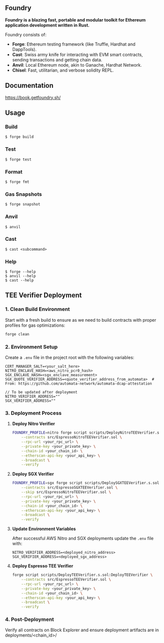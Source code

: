 ## Foundry

**Foundry is a blazing fast, portable and modular toolkit for Ethereum application development written in Rust.**

Foundry consists of:

-   **Forge**: Ethereum testing framework (like Truffle, Hardhat and DappTools).
-   **Cast**: Swiss army knife for interacting with EVM smart contracts, sending transactions and getting chain data.
-   **Anvil**: Local Ethereum node, akin to Ganache, Hardhat Network.
-   **Chisel**: Fast, utilitarian, and verbose solidity REPL.

## Documentation

https://book.getfoundry.sh/

## Usage

### Build

```shell
$ forge build
```

### Test

```shell
$ forge test
```

### Format

```shell
$ forge fmt
```

### Gas Snapshots

```shell
$ forge snapshot
```

### Anvil

```shell
$ anvil
```

### Cast

```shell
$ cast <subcommand>
```

### Help

```shell
$ forge --help
$ anvil --help
$ cast --help
```

## TEE Verifier Deployment

### 1. Clean Build Environment
 Start with a fresh build to ensure as we need to build contracts with proper profiles for gas optimizations:
   ```bash
   forge clean
   ```
  
### 2. **Environment Setup**
Create a `.env` file in the project root with the following variables:

```text
CERT_MANAGER_SALT=<your_salt_here>
NITRO_ENCLAVE_HASH=<aws_nitro_pcr0_hash>
SGX_ENCLAVE_HASH=<sgx_enclave_measurement>
SGX_QUOTE_VERIFIER_ADDRESS=<quote_verifier_address_from_automata>  # From: https://github.com/automata-network/automata-dcap-attestation

// To be updated after deployment
NITRO_VERIFIER_ADDRESS=""
SGX_VERIFIER_ADDRESS=""
```

### 3. **Deployment Process**
1. **Deploy Nitro Verifier**
    ```bash
    FOUNDRY_PROFILE=nitro forge script scripts/DeployNitroTEEVerifier.s.sol:DeployNitroTEEVerifier \
        --contracts src/EspressoNitroTEEVerifier.sol \
        --rpc-url <your_rpc_url> \
        --private-key <your_private_key> \
        --chain-id <your_chain_id> \
        --etherscan-api-key <your_api_key> \
        --broadcast \
        --verify
    ```
2. **Deploy SGX Verifier**
    ```bash
    FOUNDRY_PROFILE=sgx forge script scripts/DeploySGXTEEVerifier.s.sol:DeploySGXTEEVerifier \
        --contracts src/EspressoSGXTEEVerifier.sol \
        --skip src/EspressoNitroTEEVerifier.sol \
        --rpc-url <your_rpc_url> \
        --private-key <your_private_key> \
        --chain-id <your_chain_id> \
        --etherscan-api-key <your_api_key> \
        --broadcast \
        --verify
    ```

3. **Update Environment Variables**

    After successful AWS Nitro and SGX deployments update the `.env` file with:

    ```text
    NITRO_VERIFIER_ADDRESS=<deployed_nitro_address>
    SGX_VERIFIER_ADDRESS=<deployed_sgx_address>
    ```

4. **Deploy Espresso TEE Verifier**
    ```bash
    forge script scripts/DeployTEEVerifier.s.sol:DeployTEEVerifier \
        --contracts src/EspressoTEEVerifier.sol \
        --rpc-url <your_rpc_url> \
        --private-key <your_private_key> \
        --chain-id <your_chain_id> \
        --etherscan-api-key <your_api_key> \
        --broadcast \
        --verify
    ```
### 4. Post-Deployment
Verify all contracts on Block Explorer and ensure deployment artifacts are in deployments/<chain_id>/
